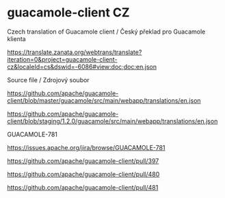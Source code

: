 # guacamole-client CZ
Czech translation of Guacamole client / Český překlad pro Guacamole klienta

https://translate.zanata.org/webtrans/translate?iteration=0&project=guacamole-client-cz&localeId=cs&dswid=-6086#view:doc;doc:en.json

Source file / Zdrojový soubor

https://github.com/apache/guacamole-client/blob/master/guacamole/src/main/webapp/translations/en.json

https://github.com/apache/guacamole-client/blob/staging/1.2.0/guacamole/src/main/webapp/translations/en.json

GUACAMOLE-781

https://issues.apache.org/jira/browse/GUACAMOLE-781

https://github.com/apache/guacamole-client/pull/397

https://github.com/apache/guacamole-client/pull/480

https://github.com/apache/guacamole-client/pull/481
